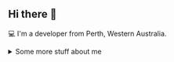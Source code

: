 ## Hi there 👋

💻 I'm a developer from Perth, Western Australia.

<details>
<summary>
Some more stuff about me
</summary>

## My skills 📜

- C++
- C#
- PHP
- Java
- JavaScript
- Python
- Node.js
- TypeScript
- HTML, CSS, SASS
- MySQL

*A lot of the projects I work on are closed source, so I am actively uploading previous projects and working on new projects to demonstrate my skill set.*

<!--
## Want to know more?

You can visit my [seek profile](https://www.seek.com.au/profile/ross-rhodes-ndx3BwW7xb "seek profile")!
-->
</details>
